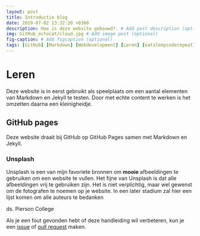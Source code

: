 ```yaml
---
layout: post
title: Introductie blog
date: 2019-07-02 13:32:20 +0300
description: Hoe is deze website gebouwd?. # Add post description (optional)
img: GitHub_octocat/cloud.jpg # Add image post (optional)
fig-caption: # Add figcaption (optional)
tags: [GitHub] [Markdown] [Webdevelopment] [Leren] [eatsleepcoderepeat]
---
```


# Leren #
Deze website is in eerst gebruikt als speelplaats om een aantal elementen van Markdown en Jekyll te testen. Door met echte content te werken is het omzetten daarna een kleinigheidje.

## GitHub pages ##
Deze website draait bij GitHub op GitHub Pages samen met Markdown en Jekyll.

### Unsplash ###
Unsplash is een van mijn favoriete bronnen om __mooie__ afbeeldingen te gebruiken om een website te vullen. Het fijne van Unsplash is dat alle afbeeldingen vrij te gebruiken zijn. Het is niet verplichtig, maar wel gewenst om de fotografen te noemen op je website. In een later stadium zal hier een lijst komen om alle auteurs te bedanken

ds. Pierson College


Als je een fout gevonden hebt of deze handleiding wil verbeteren, kun je een [issue](https://github.com/moorlag/moorlag.github.io/issues/new) of [pull request](https://github.com/moorlag/moorlag.github.io/compare) maken.
